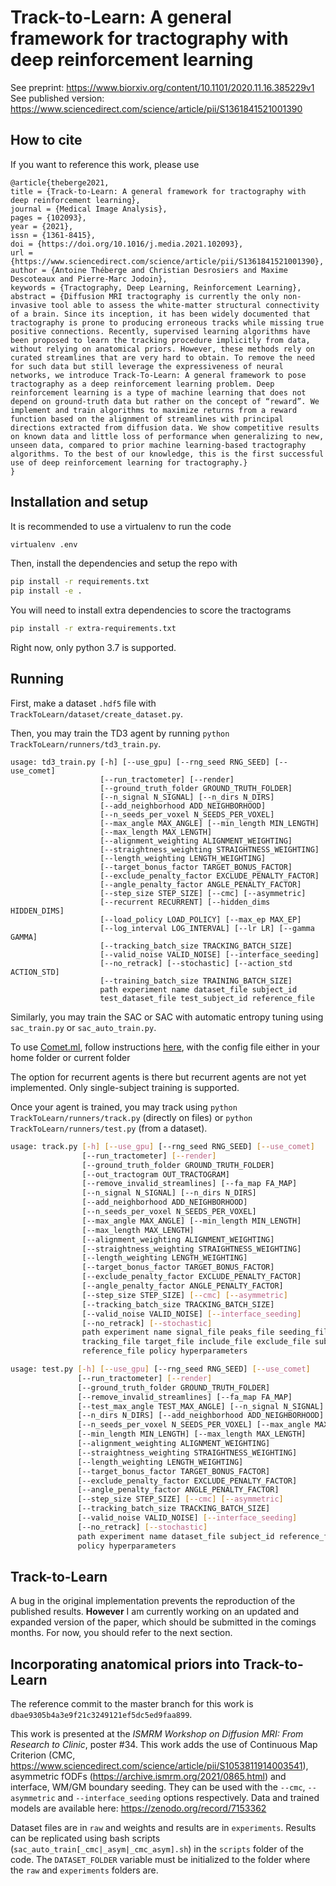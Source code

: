 # Track-to-Learn: A general framework for tractography with deep reinforcement learning

See preprint: https://www.biorxiv.org/content/10.1101/2020.11.16.385229v1
See published version: https://www.sciencedirect.com/science/article/pii/S1361841521001390

## How to cite

If you want to reference this work, please use

```
@article{theberge2021,
title = {Track-to-Learn: A general framework for tractography with deep reinforcement learning},
journal = {Medical Image Analysis},
pages = {102093},
year = {2021},
issn = {1361-8415},
doi = {https://doi.org/10.1016/j.media.2021.102093},
url = {https://www.sciencedirect.com/science/article/pii/S1361841521001390},
author = {Antoine Théberge and Christian Desrosiers and Maxime Descoteaux and Pierre-Marc Jodoin},
keywords = {Tractography, Deep Learning, Reinforcement Learning},
abstract = {Diffusion MRI tractography is currently the only non-invasive tool able to assess the white-matter structural connectivity of a brain. Since its inception, it has been widely documented that tractography is prone to producing erroneous tracks while missing true positive connections. Recently, supervised learning algorithms have been proposed to learn the tracking procedure implicitly from data, without relying on anatomical priors. However, these methods rely on curated streamlines that are very hard to obtain. To remove the need for such data but still leverage the expressiveness of neural networks, we introduce Track-To-Learn: A general framework to pose tractography as a deep reinforcement learning problem. Deep reinforcement learning is a type of machine learning that does not depend on ground-truth data but rather on the concept of “reward”. We implement and train algorithms to maximize returns from a reward function based on the alignment of streamlines with principal directions extracted from diffusion data. We show competitive results on known data and little loss of performance when generalizing to new, unseen data, compared to prior machine learning-based tractography algorithms. To the best of our knowledge, this is the first successful use of deep reinforcement learning for tractography.}
}
```

## Installation and setup

It is recommended to use a virtualenv to run the code

``` bash
virtualenv .env
```

Then, install the dependencies and setup the repo with

``` bash
pip install -r requirements.txt
pip install -e .
```

You will need to install extra dependencies to score the tractograms

``` bash
pip install -r extra-requirements.txt
```

Right now, only python 3.7 is supported.

## Running

First, make a dataset `.hdf5` file with `TrackToLearn/dataset/create_dataset.py`.

Then, you may train the TD3 agent by running `python TrackToLearn/runners/td3_train.py`.
```
usage: td3_train.py [-h] [--use_gpu] [--rng_seed RNG_SEED] [--use_comet]
                    [--run_tractometer] [--render]
                    [--ground_truth_folder GROUND_TRUTH_FOLDER]
                    [--n_signal N_SIGNAL] [--n_dirs N_DIRS]
                    [--add_neighborhood ADD_NEIGHBORHOOD]
                    [--n_seeds_per_voxel N_SEEDS_PER_VOXEL]
                    [--max_angle MAX_ANGLE] [--min_length MIN_LENGTH]
                    [--max_length MAX_LENGTH]
                    [--alignment_weighting ALIGNMENT_WEIGHTING]
                    [--straightness_weighting STRAIGHTNESS_WEIGHTING]
                    [--length_weighting LENGTH_WEIGHTING]
                    [--target_bonus_factor TARGET_BONUS_FACTOR]
                    [--exclude_penalty_factor EXCLUDE_PENALTY_FACTOR]
                    [--angle_penalty_factor ANGLE_PENALTY_FACTOR]
                    [--step_size STEP_SIZE] [--cmc] [--asymmetric]
                    [--recurrent RECURRENT] [--hidden_dims HIDDEN_DIMS]
                    [--load_policy LOAD_POLICY] [--max_ep MAX_EP]
                    [--log_interval LOG_INTERVAL] [--lr LR] [--gamma GAMMA]
                    [--tracking_batch_size TRACKING_BATCH_SIZE]
                    [--valid_noise VALID_NOISE] [--interface_seeding]
                    [--no_retrack] [--stochastic] [--action_std ACTION_STD]
                    [--training_batch_size TRAINING_BATCH_SIZE]
                    path experiment name dataset_file subject_id
                    test_dataset_file test_subject_id reference_file

```

Similarly, you may train the SAC or SAC with automatic entropy tuning using `sac_train.py` or `sac_auto_train.py`.

To use [Comet.ml](https://www.comet.ml/), follow instructions [here](https://www.comet.ml/docs/python-sdk/advanced/#python-configuration), with the config file either in your home folder or current folder

The option for recurrent agents is there but recurrent agents are not yet implemented. Only single-subject training is supported. 

Once your agent is trained, you may track using `python TrackToLearn/runners/track.py` (directly on files) or `python TrackToLearn/runners/test.py` (from a dataset).

```bash
usage: track.py [-h] [--use_gpu] [--rng_seed RNG_SEED] [--use_comet]
                [--run_tractometer] [--render]
                [--ground_truth_folder GROUND_TRUTH_FOLDER]
                [--out_tractogram OUT_TRACTOGRAM]
                [--remove_invalid_streamlines] [--fa_map FA_MAP]
                [--n_signal N_SIGNAL] [--n_dirs N_DIRS]
                [--add_neighborhood ADD_NEIGHBORHOOD]
                [--n_seeds_per_voxel N_SEEDS_PER_VOXEL]
                [--max_angle MAX_ANGLE] [--min_length MIN_LENGTH]
                [--max_length MAX_LENGTH]
                [--alignment_weighting ALIGNMENT_WEIGHTING]
                [--straightness_weighting STRAIGHTNESS_WEIGHTING]
                [--length_weighting LENGTH_WEIGHTING]
                [--target_bonus_factor TARGET_BONUS_FACTOR]
                [--exclude_penalty_factor EXCLUDE_PENALTY_FACTOR]
                [--angle_penalty_factor ANGLE_PENALTY_FACTOR]
                [--step_size STEP_SIZE] [--cmc] [--asymmetric]
                [--tracking_batch_size TRACKING_BATCH_SIZE]
                [--valid_noise VALID_NOISE] [--interface_seeding]
                [--no_retrack] [--stochastic]
                path experiment name signal_file peaks_file seeding_file
                tracking_file target_file include_file exclude_file subject_id
                reference_file policy hyperparameters
```

```bash
usage: test.py [-h] [--use_gpu] [--rng_seed RNG_SEED] [--use_comet]
               [--run_tractometer] [--render]
               [--ground_truth_folder GROUND_TRUTH_FOLDER]
               [--remove_invalid_streamlines] [--fa_map FA_MAP]
               [--test_max_angle TEST_MAX_ANGLE] [--n_signal N_SIGNAL]
               [--n_dirs N_DIRS] [--add_neighborhood ADD_NEIGHBORHOOD]
               [--n_seeds_per_voxel N_SEEDS_PER_VOXEL] [--max_angle MAX_ANGLE]
               [--min_length MIN_LENGTH] [--max_length MAX_LENGTH]
               [--alignment_weighting ALIGNMENT_WEIGHTING]
               [--straightness_weighting STRAIGHTNESS_WEIGHTING]
               [--length_weighting LENGTH_WEIGHTING]
               [--target_bonus_factor TARGET_BONUS_FACTOR]
               [--exclude_penalty_factor EXCLUDE_PENALTY_FACTOR]
               [--angle_penalty_factor ANGLE_PENALTY_FACTOR]
               [--step_size STEP_SIZE] [--cmc] [--asymmetric]
               [--tracking_batch_size TRACKING_BATCH_SIZE]
               [--valid_noise VALID_NOISE] [--interface_seeding]
               [--no_retrack] [--stochastic]
               path experiment name dataset_file subject_id reference_file
               policy hyperparameters
```

## Track-to-Learn

A bug in the original implementation prevents the reproduction of the published results. **However** I am currently working on an updated and expanded version of the paper, which should be submitted in the comings months. For now, you should refer to the next section.

## Incorporating anatomical priors into Track-to-Learn

The reference commit to the master branch for this work is `dbae9305b4a3e9f21c3249121ef5dc5ed9faa899`.

This work is presented at the *ISMRM Workshop on Diffusion MRI: From Research to Clinic*, poster \#34. This work adds the use of Continuous Map Criterion (CMC, https://www.sciencedirect.com/science/article/pii/S1053811914003541), asymmetric fODFs (https://archive.ismrm.org/2021/0865.html) and interface, WM/GM boundary seeding. They can be used with the `--cmc`, `--asymmetric` and `--interface_seeding` options respectively. Data and trained models are available here: https://zenodo.org/record/7153362

Dataset files are in `raw` and weights and results are in `experiments`. Results can be replicated using bash scripts (`sac_auto_train[_cmc|_asym|_cmc_asym].sh`) in the `scripts` folder of the code. The `DATASET_FOLDER` variable must be initialized to the folder where the `raw` and `experiments` folders are.
